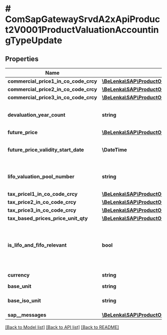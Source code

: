 # # ComSapGatewaySrvdA2xApiProduct2V0001ProductValuationAccountingTypeUpdate

## Properties

Name | Type | Description | Notes
------------ | ------------- | ------------- | -------------
**commercial_price1_in_co_code_crcy** | [**\BeLenka\SAP\ProductODV4\Model\CommercialPrice1**](CommercialPrice1.md) |  | [optional]
**commercial_price2_in_co_code_crcy** | [**\BeLenka\SAP\ProductODV4\Model\CommercialPrice2**](CommercialPrice2.md) |  | [optional]
**commercial_price3_in_co_code_crcy** | [**\BeLenka\SAP\ProductODV4\Model\CommercialPrice3**](CommercialPrice3.md) |  | [optional]
**devaluation_year_count** | **string** | Lowest value: devaluation indicator | [optional]
**future_price** | [**\BeLenka\SAP\ProductODV4\Model\FuturePrice**](FuturePrice.md) |  | [optional]
**future_price_validity_start_date** | **\DateTime** | Date as of which the price is valid | [optional]
**lifo_valuation_pool_number** | **string** | Pool number for LIFO valuation | [optional]
**tax_pricel1_in_co_code_crcy** | [**\BeLenka\SAP\ProductODV4\Model\TaxPrice1**](TaxPrice1.md) |  | [optional]
**tax_price2_in_co_code_crcy** | [**\BeLenka\SAP\ProductODV4\Model\TaxPrice2**](TaxPrice2.md) |  | [optional]
**tax_price3_in_co_code_crcy** | [**\BeLenka\SAP\ProductODV4\Model\TaxPrice3**](TaxPrice3.md) |  | [optional]
**tax_based_prices_price_unit_qty** | [**\BeLenka\SAP\ProductODV4\Model\PriceUnit**](PriceUnit.md) |  | [optional]
**is_lifo_and_fifo_relevant** | **bool** | Data element for domain BOOLE: TRUE (&#x3D;&#39;X&#39;) and FALSE (&#x3D;&#39; &#39;) | [optional]
**currency** | **string** | Currency Key | [optional]
**base_unit** | **string** |  | [optional]
**base_iso_unit** | **string** | Base unit of measure in ISO code | [optional]
**sap__messages** | [**\BeLenka\SAP\ProductODV4\Model\ComSapGatewaySrvdA2xApiProduct2V0001SAPMessageUpdate[]**](ComSapGatewaySrvdA2xApiProduct2V0001SAPMessageUpdate.md) |  | [optional]

[[Back to Model list]](../../README.md#models) [[Back to API list]](../../README.md#endpoints) [[Back to README]](../../README.md)
